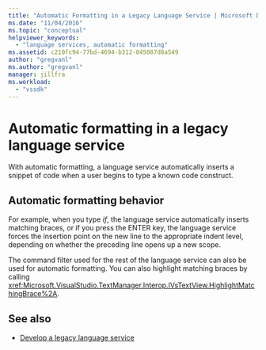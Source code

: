 ```yaml
---
title: "Automatic Formatting in a Legacy Language Service | Microsoft Docs"
ms.date: "11/04/2016"
ms.topic: "conceptual"
helpviewer_keywords:
  - "language services, automatic formatting"
ms.assetid: c210fc94-77bd-4694-b312-045087d8a549
author: "gregvanl"
ms.author: "gregvanl"
manager: jillfra
ms.workload:
  - "vssdk"
---
```

# Automatic formatting in a legacy language service
With automatic formatting, a language service automatically inserts a snippet of code when a user begins to type a known code construct.

## Automatic formatting behavior
 For example, when you type *if*, the language service automatically inserts matching braces, or if you press the ENTER key, the language service forces the insertion point on the new line to the appropriate indent level, depending on whether the preceding line opens up a new scope.

 The command filter used for the rest of the language service can also be used for automatic formatting. You can also highlight matching braces by calling <xref:Microsoft.VisualStudio.TextManager.Interop.IVsTextView.HighlightMatchingBrace%2A>.

## See also
- [Develop a legacy language service](../../extensibility/internals/developing-a-legacy-language-service.md)